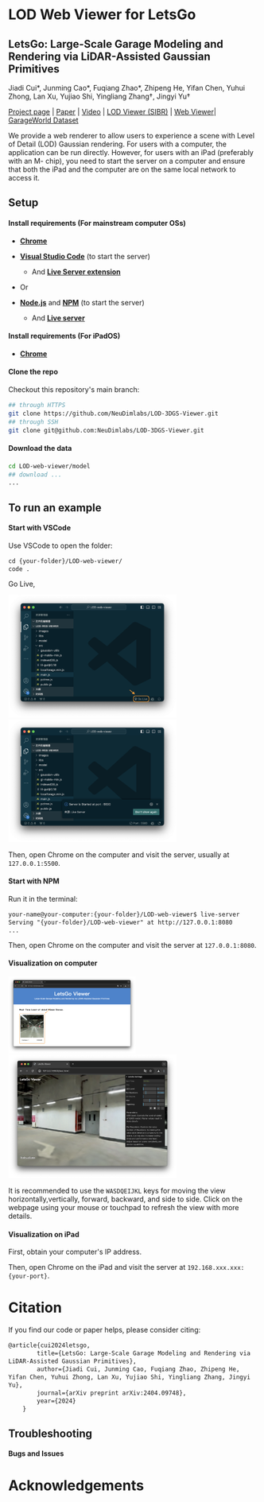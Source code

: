 # LOD Web Viewer for LetsGo

## LetsGo: Large-Scale Garage Modeling and Rendering via LiDAR-Assisted Gaussian Primitives

Jiadi Cui\*, Junming Cao\*, Fuqiang Zhao\*, Zhipeng He, Yifan Chen, Yuhui Zhong, Lan Xu, Yujiao Shi, Yingliang Zhang†, Jingyi Yu†

[Project page](https://zhaofuq.github.io/LetsGo/) | [Paper](https://arxiv.org/pdf/2404.09748) | [Video](https://www.youtube.com/watch?v=fs42UBKvGRw) | [LOD Viewer (SIBR)](https://zhaofuq.github.io/LetsGo/) | [Web Viewer](https://zhaofuq.github.io/LetsGo/)| [GarageWorld Dataset](https://zhaofuq.github.io/LetsGo/) <br>

We provide a web renderer to allow users to experience a scene with Level of Detail (LOD) Gaussian rendering. For users with a computer, the application can be run directly. However, for users with an iPad (preferably with an M- chip), you need to start the server on a computer and ensure that both the iPad and the computer are on the same local network to access it.



## Setup

#### Install requirements (For mainstream computer OSs)

- [**Chrome**](https://www.google.com/chrome/)

- [**Visual Studio Code**](https://code.visualstudio.com/download) (to start the server)
  - And [**Live Server extension**](https://marketplace.visualstudio.com/items?itemName=ritwickdey.LiveServer)

- Or 
- [**Node.js**](https://nodejs.org/en/download/package-manager) and [**NPM**](https://docs.npmjs.com/getting-started) (to start the server)
  - And [**Live server**](http://tapiov.net/live-server/)


#### Install requirements (For iPadOS)

- [**Chrome**](https://www.google.com/chrome/)

#### Clone the repo

Checkout this repository's main branch:

```sh
## through HTTPS
git clone https://github.com/NeuDimlabs/LOD-3DGS-Viewer.git
## through SSH
git clone git@github.com:NeuDimlabs/LOD-3DGS-Viewer.git
```

#### Download the data

```sh
cd LOD-web-viewer/model
## download ...
...
```

## To run an example

#### Start with VSCode

Use VSCode to open the folder:

```
cd {your-folder}/LOD-web-viewer/
code .
```

Go Live,

<img src="./images/vsc_1.png" alt="vsc_1" style="zoom:33%;" />

<img src="./images/vsc_2.png" alt="vsc_2" style="zoom:33%;" />

Then, open Chrome on the computer and visit the server, usually at `127.0.0.1:5500`.

#### Start with NPM

Run it in the terminal:

```
your-name@your-computer:{your-folder}/LOD-web-viewer$ live-server
Serving "{your-folder}/LOD-web-viewer" at http://127.0.0.1:8080
...
```

Then, open Chrome on the computer and visit the server at `127.0.0.1:8080`.

#### Visualization on computer

<img src="./images/chrome_1.png" alt="chrome_1" style="zoom: 25%;" />

<img src="./images/chrome_2.png" alt="chrome_2" style="zoom: 33%;" />

It is recommended to use the `WASDQEIJKL` keys for moving the view horizontally,vertically, forward, backward, and side to side. Click on the webpage using your mouse or touchpad to refresh the view with more details.

#### Visualization on iPad

First, obtain your computer's IP address. 

Then, open Chrome on the iPad and visit the server at `192.168.xxx.xxx:{your-port}`.

# Citation

If you find our code or paper helps, please consider citing:
<section class="section" id="BibTeX">
  <div class="container is-max-desktop content">
    <pre><code>@article{cui2024letsgo,
        title={LetsGo: Large-Scale Garage Modeling and Rendering via LiDAR-Assisted Gaussian Primitives},
        author={Jiadi Cui, Junming Cao, Fuqiang Zhao, Zhipeng He, Yifan Chen, Yuhui Zhong, Lan Xu, Yujiao Shi, Yingliang Zhang, Jingyi Yu},
        journal={arXiv preprint arXiv:2404.09748},
        year={2024}
    }
</code></pre>
  </div>
</section>

## Troubleshooting

#### Bugs and Issues



# Acknowledgements



